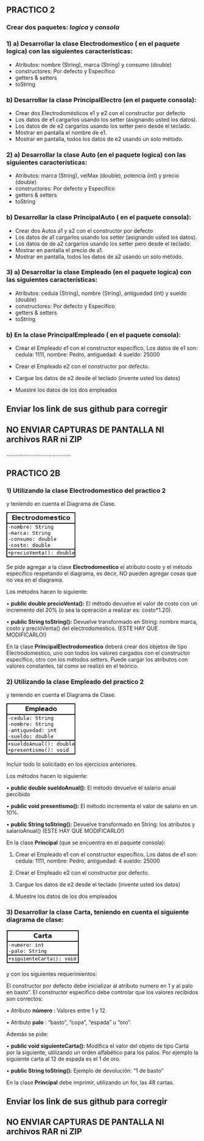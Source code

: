 ## PRACTICO 2
### Crear dos paquetes: *logica* y *consola* 
### 1) a) Desarrollar la clase **Electrodomestico** ( en el paquete logica) con las siguientes características:

- Atributos: nombre (String), marca (String) y consumo (double)
- constructores: Por defecto y Específico
- getters & setters
- toString

### b) Desarrollar  la clase **PrincipalElectro** (en el paquete consola):

- Crear dos Electrodomésticos e1 y e2 con el constructor por defecto
- Los datos de e1 cargarlos usando los setter (asignando usted los datos).
- Los datos de de e2 cargarlos usando los setter pero desde el teclado.
- Mostrar en pantalla el nombre de e1.
- Mostrar en pantalla, todos los datos de e2 usando un solo método.

### 2) a) Desarrollar la clase **Auto** (en el paquete logica) con las siguientes características:

- Atributos: marca (String), velMax (double), potencia (int) y precio (double)
- constructores: Por defecto y Específico
- getters & setters
- toString

### b) Desarrollar  la clase **PrincipalAuto** ( en el paquete consola): 
- Crear dos Autos  a1 y a2 con el constructor por defecto
- Los datos de a1 cargarlos usando los setter (asignando usted los datos).
- Los datos de de a2 cargarlos usando los setter pero desde el teclado.
- Mostrar en pantalla el precio de a1.
- Mostrar en pantalla, todos los datos de a2 usando un solo método.

### 3) a) Desarrollar la clase **Empleado** (en el paquete logica) con las siguientes características:

- Atributos: cedula (String), nombre (String), antiguedad (int) y sueldo (double)
- constructores: Por defecto y Específico
- getters & setters
- toString

### b) En la clase **PrincipalEmpleado** ( en el paquete consola):

- Crear el Empleado e1 con el constructor específico, Los datos de e1 son: cedula: 1111, nombre: Pedro, antiguedad: 4 sueldo: 25000

- Crear el Empleado e2 con el constructor por defecto.

- Cargue los datos de e2 desde el teclado (invente usted los datos)

- Muestre los datos de los dos empleados  


## Enviar los link de sus github para corregir
## NO ENVIAR CAPTURAS DE PANTALLA NI archivos RAR ni ZIP

..........................................


## PRACTICO 2B

### 1) Utilizando la clase Electrodomestico del practico 2 

y teniendo en cuenta el Diagrama de Clase.

![Clase Electrodomestico](./Electrodomestico.png)   

 Se pide agregar a la clase **Electrodomestico** el atributo costo y el método específico respetando el diagrama, es decir, NO pueden agregar cosas que no vea en el diagrama.

Los métodos hacen lo siguiente:

• **public double precioVenta():** El método devuelve el valor de costo con un incremento del 20% (o sea la operación a realizar es: costo*1.20).

• **public  String  toString():** Devuelve transformado en String: nombre marca, costo y precioVenta() del electrodomestico.     (ESTE HAY QUE MODIFICARLO!)

 

En la clase **PrincipalElectrodomestico** deberá crear dos objetos de tipo Electrodomestico, uno con todos los valores cargados con el constructor específico, otro con los métodos setters. Puede cargar los atributos con valores constantes, tal como se realizó en el teórico.

### 2) Utilizando la clase Empleado del practico 2 


y teniendo en cuenta el Diagrama de Clase.

![Clase Empleado](./Empleado.png)   

Incluir todo lo solicitado en los ejercicios anteriores.

Los métodos hacen lo siguiente:

•       **public double sueldoAnual():** El método devuelve el salario anual percibido

•       **public void presentismo():** El método incrementa el valor de salario en un 10%.

•       **public  String  toString():** Devuelve transformado en String: los atributos y salarioAnual() (ESTE HAY QUE MODIFICARLO!)

En  la clase **Principal** (que se encuentra en el paquete consola): 

1) Crear el Empleado e1 con el constructor específico, 
Los datos de e1 son: 
  cedula: 1111,
  nombre: Pedro,
  antiguedad: 4
  sueldo: 25000

2) Crear el Empleado e2 con el constructor por defecto.

3) Cargue los datos de e2 desde el teclado (invente usted los datos)

4) Muestre los datos de los dos empleados

### 3) Desarrollar la clase Carta, teniendo en cuenta el siguiente diagrama de clase:
![Clase Carta](./Carta.png)   


y con los siguientes requerimientos:

El constructor por defecto debe inicializar al atributo numero en 1 y al palo en basto”.
El constructor específico debe controlar que los valores recibidos son correctos:

• Atributo **número** : Valores entre 1 y 12.

• Atributo **palo** : “basto”, “copa”, “espada” u “oro”.

Además se pide:

• **public void  siguienteCarta():** Modifica el valor del objeto de tipo Carta por la siguiente, utilizando un orden alfabético para los palos. Por ejemplo la siguiente carta al 12 de espada es el 1 de oro.

• **public String toString():** Ejemplo de devolución: “1 de basto”


En la clase **Principal** debe imprimir, utilizando un for, las 48 cartas.

## Enviar los link de sus github para corregir
## NO ENVIAR CAPTURAS DE PANTALLA NI archivos RAR ni ZIP

